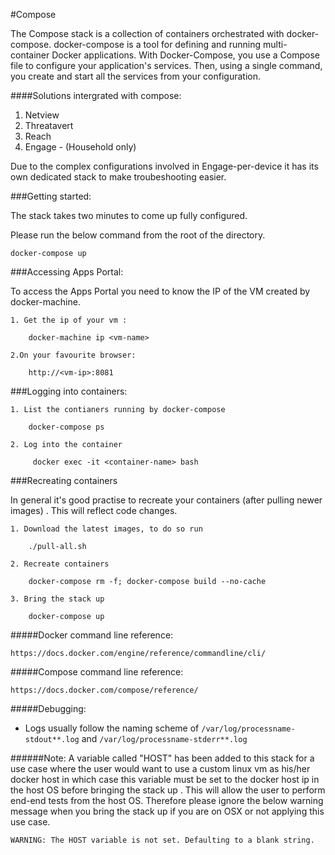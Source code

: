 #Compose


The Compose stack is a collection of containers orchestrated with docker-compose. docker-compose is a tool for defining and running multi-container Docker applications. With Docker-Compose, you use a Compose file to configure your application's services. Then, using a single command, you create and start all the services from your configuration.

####Solutions intergrated with compose:

1. Netview
2. Threatavert
3. Reach
4. Engage - (Household only)

Due to the complex configurations involved in Engage-per-device it has its own dedicated stack to make troubeshooting easier.

###Getting started:

The stack takes two minutes to come up fully configured.

Please run the below command from the root of the directory.

	docker-compose up



###Accessing Apps Portal:

To access the Apps Portal you need to know the IP of the VM created by docker-machine.

	1. Get the ip of your vm :

		docker-machine ip <vm-name>

	2.On your favourite browser:

		http://<vm-ip>:8081 	


###Logging into containers:

	1. List the contianers running by docker-compose

		docker-compose ps

	2. Log into the container

		 docker exec -it <container-name> bash

###Recreating containers

In general it's good practise to recreate your containers (after pulling newer images) . This will reflect code changes.

	1. Download the latest images, to do so run

		./pull-all.sh

	2. Recreate containers

		docker-compose rm -f; docker-compose build --no-cache

	3. Bring the stack up

		docker-compose up


#####Docker command line reference:

	https://docs.docker.com/engine/reference/commandline/cli/

#####Compose command line reference:

	https://docs.docker.com/compose/reference/


#####Debugging:
* Logs usually follow the naming scheme of `/var/log/processname-stdout**.log` and `/var/log/processname-stderr**.log`
     
######Note:
A variable called "HOST" has been added to this stack for a use case where the user would want to use a custom linux vm as his/her docker host in which case this variable must be set to the docker host ip in the host OS before bringing the stack up . This will allow the user to perform end-end tests from the host OS. Therefore please ignore the below warning message when you bring the stack up if you are on OSX or not applying this use case.

	WARNING: The HOST variable is not set. Defaulting to a blank string.
